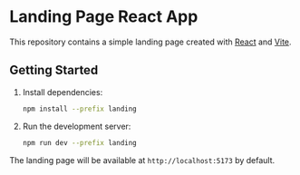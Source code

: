 # Landing Page React App

This repository contains a simple landing page created with [React](https://react.dev/) and [Vite](https://vitejs.dev/).

## Getting Started

1. Install dependencies:
   ```bash
   npm install --prefix landing
   ```
2. Run the development server:
   ```bash
   npm run dev --prefix landing
   ```

The landing page will be available at `http://localhost:5173` by default.
